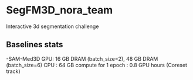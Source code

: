 # SegFM3D_nora_team

Interactive 3d segmentation challenge

## Baselines stats
-SAM-Med3D 
GPU: 16 GB DRAM (batch_size=2), 48 GB DRAM (batch_size=6)
CPU : 64 GB
compute for 1 epoch : 0.8 GPU hours (Coreset track)